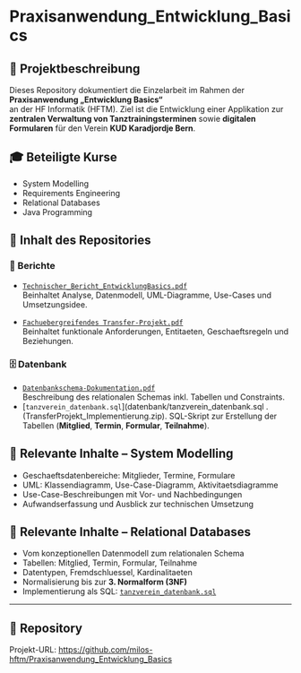 # Praxisanwendung_Entwicklung_Basics

## 📘 Projektbeschreibung
Dieses Repository dokumentiert die Einzelarbeit im Rahmen der **Praxisanwendung „Entwicklung Basics“**  
an der HF Informatik (HFTM). Ziel ist die Entwicklung einer Applikation zur **zentralen Verwaltung von Tanztrainingsterminen** sowie **digitalen Formularen** für den Verein **KUD Karadjordje Bern**.

## 🎓 Beteiligte Kurse
- System Modelling
- Requirements Engineering
- Relational Databases
- Java Programming

## 📁 Inhalt des Repositories

### 📄 Berichte
- [`Technischer_Bericht_EntwicklungBasics.pdf`](bericht/Technischer_Bericht_EntwicklungBasics.pdf)  
  Beinhaltet Analyse, Datenmodell, UML-Diagramme, Use-Cases und Umsetzungsidee.

- [`Fachuebergreifendes Transfer-Projekt.pdf`](bericht/Fachübergreifendes%20Transfer-Projekt.pdf)  
  Beinhaltet funktionale Anforderungen, Entitaeten, Geschaeftsregeln und Beziehungen.

### 🗄️ Datenbank
- [`Datenbankschema-Dokumentation.pdf`](datenbank/Datenbankschema-Dokumentation.pdf)  
  Beschreibung des relationalen Schemas inkl. Tabellen und Constraints.
- [`tanzverein_datenbank.sql`](datenbank/tanzverein_datenbank.sql
.(TransferProjekt_Implementierung.zip).
  SQL-Skript zur Erstellung der Tabellen (**Mitglied**, **Termin**, **Formular**, **Teilnahme**).

## 🎯 Relevante Inhalte – System Modelling
- Geschaeftsdatenbereiche: Mitglieder, Termine, Formulare  
- UML: Klassendiagramm, Use-Case-Diagramm, Aktivitaetsdiagramme  
- Use-Case-Beschreibungen mit Vor- und Nachbedingungen  
- Aufwandserfassung und Ausblick zur technischen Umsetzung

## 🧩 Relevante Inhalte – Relational Databases
- Vom konzeptionellen Datenmodell zum relationalen Schema  
- Tabellen: Mitglied, Termin, Formular, Teilnahme  
- Datentypen, Fremdschluessel, Kardinalitaeten  
- Normalisierung bis zur **3. Normalform (3NF)**  
- Implementierung als SQL: [`tanzverein_datenbank.sql`](datenbank/tanzverein_datenbank.sql)

---

## 🔗 Repository
Projekt-URL: https://github.com/milos-hftm/Praxisanwendung_Entwicklung_Basics
